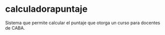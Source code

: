 # calculadorapuntaje
Sistema que permite calcular el puntaje que otorga un curso para docentes de CABA.
